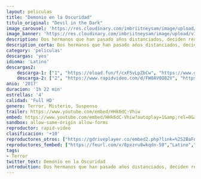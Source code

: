 ```yaml
---
layout: peliculas
title: "Demonio en la Oscuridad"
titulo_original: "Devil in the Dark"
image_carousel: 'https://res.cloudinary.com/imbriitneysam/image/upload/v1544404929/oscuridad-poster-min.jpg'
image_banner: 'https://res.cloudinary.com/imbriitneysam/image/upload/v1544404930/oscuridad-banner-min.jpg'
description: Dos hermanos que han pasado años distanciados, deciden realizar un viaje juntos de caza en un extenso bosque. Sin embargo, una vez allí se ven perseguidos por una presencia sobrenatural. Eso hará que tengan que dejar de lado sus diferencias y trabajar juntos para sobrevivir…
description_corta: Dos hermanos que han pasado años distanciados, deciden realizar un viaje juntos de caza en un extenso bosque. Sin embargo, una vez allí se ven perseguidos por una presencia sobrenatural. Eso hará que tengan que dejar de lado sus ...
category: 'peliculas'
descargas: 'yes'
idioma: 'Latino'
descargas2:
    descarga-1: ["1", "https://oload.fun/f/cxF5vLpZbCw", "https://www.google.com/s2/favicons?domain=openload.co","OpenLoad","https://res.cloudinary.com/imbriitneysam/image/upload/v1541473684/mexico.png", "Latino", "Full HD"]
    descarga-2: ["2", "https://www.rapidvideo.com/d/FW0AV8O82V", "https://www.google.com/s2/favicons?domain=www.rapidvideo.com","RapidVideo","https://res.cloudinary.com/imbriitneysam/image/upload/v1541473684/mexico.png", "Latino", "Full HD"]
anio: '2017'
duracion: '1h 22 min'
estrellas: '4'
calidad: 'Full HD'
genero: Terror, Misterio, Suspenso
trailer: https://www.youtube.com/embed/HHk6dC-Vhiw
embed: https://www.youtube.com/embed/HHk6dC-Vhiw?autoplay=1&amp;rel=0&amp;hd=1&border=0&wmode=opaque&enablejsapi=1&modestbranding=1&controls=1&showinfo=0
sandbox: allow-same-origin allow-forms
reproductor: rapid-video
clasificacion: '+10'
reproductores_otros: ["https://gdriveplayer.co/embed2.php?link=%252BaFq7rZi2xNsHp6Z6g5q2glQ9Jf%252FpzYBq5lrqV5u64w%252FYVKp0yv8TFhuUhgm%252B2el0H24sUroatxl7FgiTetSP7FlcQT4ix13ukySRbChaeWq8gcZw8Br2nAKxXHQoGVC%252FUa2ggyCjtd9TzTErztJPPocrQejuyZy2IQ93oIfnRCbH8RRMk0duYEQSNKufyhEZYRAUNFfW3jJntvqvkgurSke1IFjgcGlkuoKBG5EpQa7W2m5ub6yONcHZkWHA%252Bh8%252FdNj7gTfO5TGPqFBjEQlcaSii5%252BrLvBZvxuZuQ0iRYrYGRE2GgmuEorFzpS%252FNLsy3IYm5fVIQ7byxgdwAqFFV%252FH%252B2tznBA%252Bmx6Km15HAIdkQ%253D%253D","Latino","https://gdriveplayer.co/embed2.php?link=lonkNunpyOyJ9ozwmVFh%252BQhBKhaAtEfVmk93izoSJewnSdx%252FgwMs9SAuYhvhr%252F6cSihA9YHLRWvlBN7oTq5A5QLExiAntutpkIbpJIIbB5diCVDYqx51KFsbKWnk2lSNuMNrWPyLa6eOA53CINpf%252BFwL%252BMyKTnuvFgTyBWObuADfoL4bVZywqsAUiJ0b4jHpVrnsLAhmQZgu55OSByPs02","Latino","https://gdriveplayer.co/embed2.php?link=OqjhbdYeSsOUbCS2jzpgJAHgV2LrAJQtUJy8r9U%252BwO904Hctn3Z4OIHvBGsZ%252BPptBREySWPQ7QE51NFLtcHWsAR1zJh3ffa6l%252FeITCBHsvWZOW8mFoH7HFGLM7C1VKoTpn8Me2D5AxtoVT%252BpaIa5qAFUvmSLdCB5ztq1I4PeyFB0wcK2XfZjSYmCZWVqOzy0FfwHRB5X%252FGUlB8Fn6jVvFY","Latino"]
reproductores_fembed: ["https://feurl.com/v/8pxzru8wkqdn-50","Latino","https://feurl.com/v/54oyp4xqpxo","Latino"]
tags:
- Terror
twitter_text: Demonio en la Oscuridad
introduction: Dos hermanos que han pasado años distanciados, deciden realizar un viaje juntos de caza en un extenso bosque. Sin embargo, una vez allí se ven perseguidos por una presencia sobrenatural. Eso hará que tengan que dejar de lado sus 
---
```



 







